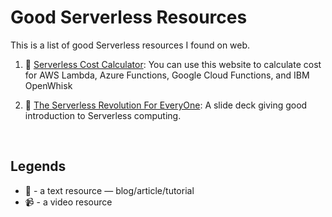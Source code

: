 # Good Serverless Resources

This is a list of good Serverless resources I found on web. 

1. ​:memo: [Serverless Cost Calculator](http://serverlesscalc.com/): You can use this website to calculate cost for AWS Lambda, Azure Functions, Google Cloud Functions, and IBM OpenWhisk

2. ​:memo:​ [The Serverless Revolution For EveryOne](http://thewebivore.com/serverless-revolution-for-everyone/): A slide deck giving good introduction to Serverless computing. 

   ​


## Legends

* ​:memo: - a text resource — blog/article/tutorial
* ​:video_camera: - a video resource 